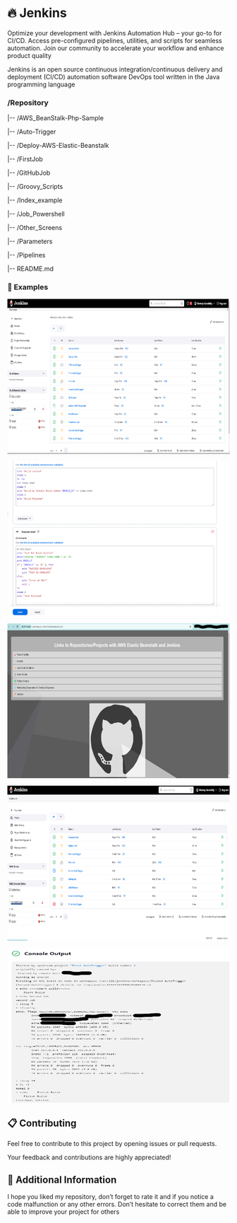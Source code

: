 # 🔥 Jenkins
Optimize your development with Jenkins Automation Hub – your go-to for CI/CD. Access pre-configured pipelines, utilities, and scripts for seamless automation. Join our community to accelerate your workflow and enhance product quality

Jenkins is an open source continuous integration/continuous delivery and deployment (CI/CD) automation software DevOps tool written in the Java programming language
### /Repository

 |-- /AWS_BeanStalk-Php-Sample

 |-- /Auto-Trigger

 |-- /Deploy-AWS-Elastic-Beanstalk

 |-- /FirstJob

 |-- /GitHubJob

 |-- /Groovy_Scripts

 |-- /Index_example
       
 |-- /Job_Powershell
       
 |-- /Other_Screens

 |-- /Parameters

 |-- /Pipelines
       
 |-- README.md

### 📝 Examples
<p><img src="https://github.com/MatveyGuralskiy/Jenkins/blob/main/Deploy-AWS-Elastic-Beanstalk/List-Job.png?raw=true" style="height:350px; width:700px" /></p>

<p><img src="https://github.com/MatveyGuralskiy/Jenkins/blob/main/Other_Screens/Script_Index.png?raw=true" style="height:350px; width:700px" /></p>

<p><img src="https://github.com/MatveyGuralskiy/Jenkins/blob/main/Deploy-AWS-Elastic-Beanstalk/Screen_Website.png?raw=true" style="height:350px; width:700px" /></p>

<p><img src="https://github.com/MatveyGuralskiy/Jenkins/blob/main/Other_Screens/Job-list.png?raw=true" style="height:350px; width:700px" /></p>

<p><img src="https://github.com/MatveyGuralskiy/Jenkins/blob/main/Auto-Trigger/Second-AutoTrigger.png?raw=true" style="height:350px; width:700px" /></p>

## 📋 Contributing
Feel free to contribute to this project by opening issues or pull requests. 

Your feedback and contributions are highly appreciated!
## 📢 Additional Information
I hope you liked my repository, don’t forget to rate it and if you notice a code malfunction or any other errors.
Don’t hesitate to correct them and be able to improve your project for others
